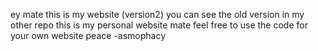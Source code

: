 ey mate this is my website (version2) you can see the old version in my other repo this is my personal website mate 
feel free to use the code for your own website
peace
-asmophacy
